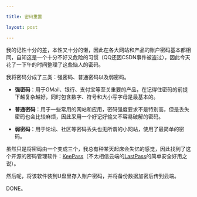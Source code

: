 ```yaml
---

title: 密码重置

layout: post

---
```

我的记性十分的差，本性又十分的懒，因此在各大网站和产品的账户密码基本都相同，自知这是一个十分不好又危险的习惯（QQ还因CSDN事件被盗过），因此今天花了一下午的时间整理了这些恼人的密码。

我将密码分成了三类：强密码、普通密码以及弱密码。

* **强密码**：用于GMail、银行、支付宝等至关重要的产品，在记得住密码的前提下越复杂越好，同时包含数字、符号和大小写字母是最基本的。

* **普通密码**：用于一些常用的网站和应用，密码强度要求不是特别高，但是丢失密码也会比较麻烦，因此采用一个好记好输又不容易破解的密码。

* **弱密码**：用于论坛、社区等密码丢失也无所谓的小网站，使用了最简单的密码。

虽然只是将密码由一个变成三个，我总有种某天起床会失忆的感觉，因此找到了这个开源的密码管理软件：[KeePass][1]（不太相信云端的[LastPass][2]的简单安全好用之说）。

然后呢，将该软件装到U盘里存入账户密码，并将备份数据加密后传到云端。

DONE。

[1]:http://keepass.info
[2]:https://lastpass.com/
